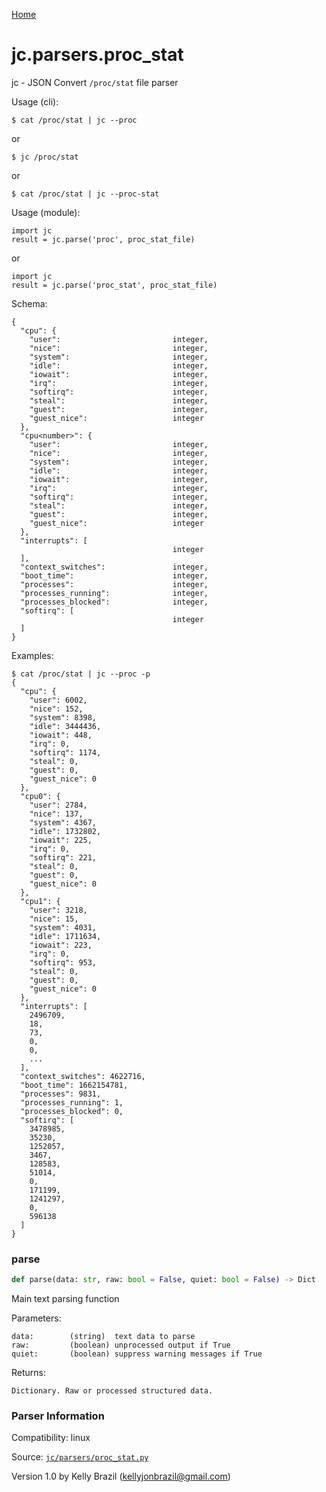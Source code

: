 [Home](https://kellyjonbrazil.github.io/jc/)
<a id="jc.parsers.proc_stat"></a>

# jc.parsers.proc_stat

jc - JSON Convert `/proc/stat` file parser

Usage (cli):

    $ cat /proc/stat | jc --proc

or

    $ jc /proc/stat

or

    $ cat /proc/stat | jc --proc-stat

Usage (module):

    import jc
    result = jc.parse('proc', proc_stat_file)

or

    import jc
    result = jc.parse('proc_stat', proc_stat_file)

Schema:

    {
      "cpu": {
        "user":                         integer,
        "nice":                         integer,
        "system":                       integer,
        "idle":                         integer,
        "iowait":                       integer,
        "irq":                          integer,
        "softirq":                      integer,
        "steal":                        integer,
        "guest":                        integer,
        "guest_nice":                   integer
      },
      "cpu<number>": {
        "user":                         integer,
        "nice":                         integer,
        "system":                       integer,
        "idle":                         integer,
        "iowait":                       integer,
        "irq":                          integer,
        "softirq":                      integer,
        "steal":                        integer,
        "guest":                        integer,
        "guest_nice":                   integer
      },
      "interrupts": [
                                        integer
      ],
      "context_switches":               integer,
      "boot_time":                      integer,
      "processes":                      integer,
      "processes_running":              integer,
      "processes_blocked":              integer,
      "softirq": [
                                        integer
      ]
    }

Examples:

    $ cat /proc/stat | jc --proc -p
    {
      "cpu": {
        "user": 6002,
        "nice": 152,
        "system": 8398,
        "idle": 3444436,
        "iowait": 448,
        "irq": 0,
        "softirq": 1174,
        "steal": 0,
        "guest": 0,
        "guest_nice": 0
      },
      "cpu0": {
        "user": 2784,
        "nice": 137,
        "system": 4367,
        "idle": 1732802,
        "iowait": 225,
        "irq": 0,
        "softirq": 221,
        "steal": 0,
        "guest": 0,
        "guest_nice": 0
      },
      "cpu1": {
        "user": 3218,
        "nice": 15,
        "system": 4031,
        "idle": 1711634,
        "iowait": 223,
        "irq": 0,
        "softirq": 953,
        "steal": 0,
        "guest": 0,
        "guest_nice": 0
      },
      "interrupts": [
        2496709,
        18,
        73,
        0,
        0,
        ...
      ],
      "context_switches": 4622716,
      "boot_time": 1662154781,
      "processes": 9831,
      "processes_running": 1,
      "processes_blocked": 0,
      "softirq": [
        3478985,
        35230,
        1252057,
        3467,
        128583,
        51014,
        0,
        171199,
        1241297,
        0,
        596138
      ]
    }

<a id="jc.parsers.proc_stat.parse"></a>

### parse

```python
def parse(data: str, raw: bool = False, quiet: bool = False) -> Dict
```

Main text parsing function

Parameters:

    data:        (string)  text data to parse
    raw:         (boolean) unprocessed output if True
    quiet:       (boolean) suppress warning messages if True

Returns:

    Dictionary. Raw or processed structured data.

### Parser Information
Compatibility:  linux

Source: [`jc/parsers/proc_stat.py`](https://github.com/kellyjonbrazil/jc/blob/master/jc/parsers/proc_stat.py)

Version 1.0 by Kelly Brazil (kellyjonbrazil@gmail.com)
